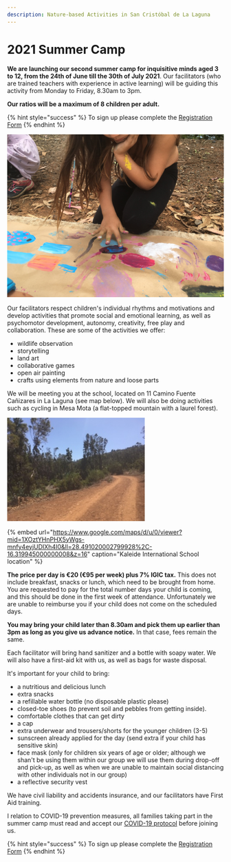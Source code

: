 ```yaml
---
description: Nature-based Activities in San Cristóbal de La Laguna
---
```


# 2021 Summer Camp

**We are launching our second summer camp for inquisitive minds aged 3 to 12, from the 24th of June till the 30th of July 2021**. Our facilitators \(who are trained teachers with experience in active learning\) will be guiding this activity from Monday to Friday, 8.30am to 3pm.

**Our ratios will be a maximum of 8 children per adult.**

{% hint style="success" %}
To sign up please complete the [Registration Form](https://docs.google.com/forms/d/e/1FAIpQLSeFAo_8aznvGCkYuR6QEmotzltKD3etWGdA4gh7goFRjVAevw/viewform?usp=sf_link)
{% endhint %}

![](.gitbook/assets/img_5805%20%281%29.jpg)

Our facilitators respect children's individual rhythms and motivations and develop activities that promote social and emotional learning, as well as psychomotor development, autonomy, creativity, free play and collaboration. These are some of the activities we offer: 

* wildlife observation
* storytelling
* land art
* collaborative games
* open air painting
* crafts using elements from nature and loose parts 

We will be meeting you at the school, located on 11 Camino Fuente Cañizares in La Laguna \(see map below\). We will also be doing activities such as cycling in Mesa Mota \(a flat-topped mountain with a laurel forest\).

![The &quot;eco-corridor&quot;, one of the hiking trails on Mesa Mota.](.gitbook/assets/image19.jpeg)

{% embed url="https://www.google.com/maps/d/u/0/viewer?mid=1XOztYHnPHX5yWgs-mnfy4eyjUDIXh4I0&ll=28.491020002799928%2C-16.319945000000008&z=16" caption="Kaleide International School location" %}

**The price per day is €20 \(€95 per week\) plus 7% IGIC tax.** This does not include breakfast, snacks or lunch, which need to be brought from home. You are requested to pay for the total number days your child is coming, and this should be done in the first week of attendance. Unfortunately we are unable to reimburse you if your child does not come on the scheduled days.

**You may bring your child later than 8.30am and pick them up earlier than 3pm as long as you give us advance notice.** In that case, fees remain the same.

Each facilitator will bring hand sanitizer and a bottle with soapy water. We will also have a first-aid kit with us, as well as bags for waste disposal. 

It's important for your child to bring:

* a nutritious and delicious lunch
* extra snacks
* a refillable water bottle \(no disposable plastic please\)
* closed-toe shoes \(to prevent soil and pebbles from getting inside\).
* comfortable clothes that can get dirty
* a cap
* extra underwear and trousers/shorts for the younger children \(3-5\)
* sunscreen already applied for the day \(send extra if your child has sensitive skin\)
* face mask \(only for children six years of age or older; although we shan't be using them within our group we will use them during drop-off and pick-up, as well as when we are unable to maintain social distancing with other individuals not in our group\)
* a reflective security vest

We have civil liability and accidents insurance, and our facilitators have First Aid training.

I relation to COVID-19 prevention measures, all families taking part in the summer camp must read and accept our [COVID-19 protocol](covid-19-prevention-protocol.md) before joining us.

{% hint style="success" %}
To sign up please complete the [Registration Form](https://docs.google.com/forms/d/e/1FAIpQLSeFAo_8aznvGCkYuR6QEmotzltKD3etWGdA4gh7goFRjVAevw/viewform?usp=sf_link)
{% endhint %}

